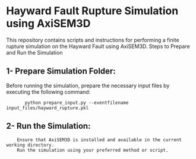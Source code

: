 # Hayward Fault Rupture Simulation using AxiSEM3D

This repository contains scripts and instructions for performing a finite rupture simulation on the Hayward Fault using AxiSEM3D.
Steps to Prepare and Run the Simulation

## 1- Prepare Simulation Folder:
 
   Before running the simulation, prepare the necessary input files by executing the following command:
 ```
        python prepare_input.py --eventfilename input_files/hayward_rupture.pkl
```

 ## 2- Run the Simulation:
        Ensure that AxiSEM3D is installed and available in the current working directory.
        Run the simulation using your preferred method or script.



